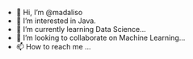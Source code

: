 - 👋 Hi, I’m @madaliso
- 👀 I’m interested in Java.
- 🌱 I’m currently learning Data Science...
- 💞️ I’m looking to collaborate on Machine Learning...
- 📫 How to reach me ...

<!---
madaliso/madaliso is a ✨ special ✨ repository because its `README.md` (this file) appears on your GitHub profile.
You can click the Preview link to take a look at your changes.
--->
